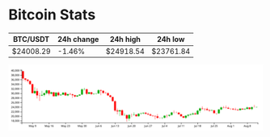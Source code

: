 # Bitcoin Stats

BTC/USDT|24h change|24h high|24h low|
|---|---|---|---|
|$24008.29|-1.46%|$24918.54|$23761.84|

<img src="./chart.svg">
